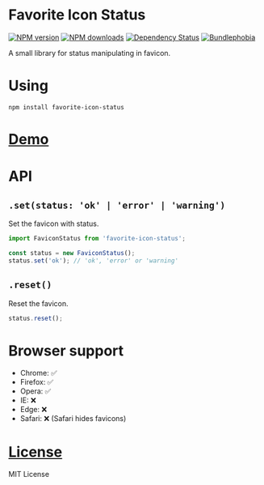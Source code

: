 Favorite Icon Status
====================

[![NPM version](https://img.shields.io/npm/v/favorite-icon-status.svg?style=flat)](https://www.npmjs.com/package/favorite-icon-status)
[![NPM downloads](https://img.shields.io/npm/dm/favorite-icon-status.svg?style=flat)](https://www.npmjs.com/package/favorite-icon-status)
[![Dependency Status](https://img.shields.io/david/hcodes/favorite-icon-status.svg?style=flat)](https://david-dm.org/hcodes/favorite-icon-status)
[![Bundlephobia](https://badgen.net/bundlephobia/minzip/favorite-icon-status)](https://bundlephobia.com/result?p=favorite-icon-status)

A small library for status manipulating in favicon.

# Using
`npm install favorite-icon-status`

# [Demo](https://hcodes.github.io/favorite-icon/examples/status.html)

# API

## `.set(status: 'ok' | 'error' | 'warning')`
Set the favicon with status.

```js
import FaviconStatus from 'favorite-icon-status';

const status = new FaviconStatus();
status.set('ok'); // 'ok', 'error' or 'warning'

```

## `.reset()`
Reset the favicon.

```js
status.reset();
```

# Browser support
- Chrome: ✅
- Firefox: ✅
- Opera: ✅
- IE: ❌
- Edge: ❌
- Safari: ❌ (Safari hides favicons)

# [License](./LICENSE)
MIT License

